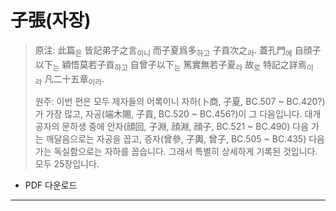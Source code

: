 # 子張(자장)

> 原注: 此篇<sub>은</sub> 皆記弟子之言<sub>이니</sub> 而子夏爲多<sub>하고</sub> 子貢次之<sub>라</sub>. 蓋孔門<sub>에</sub> 自顔子以下<sub>는</sub> 穎悟莫若子貢<sub>하고</sub> 自曾子以下<sub>는</sub> 篤實無若子夏<sub>라</sub> 故<sub>로</sub> 特記之詳焉<sub>이라</sub> 凡二十五章<sub>이라</sub>.
> 
> 원주: 이번 편은 모두 제자들의 어록이니 자하(卜商, 子夏, BC.507 ~ BC.420?)가 가장 많고, 자공(端木賜, 子貢, BC.520 ~ BC.456?)이 그 다음입니다. 대개 공자의 문하생 중에 안자(顔回, 子淵, 顔淵, 顔子, BC.521 ~ BC.490) 다음 가는 깨달음으로는 자공을 꼽고, 증자(曾參, 子輿, 曾子, BC.505 ~ BC.435) 다음 가는 독실함으로는 자하를 꼽습니다. 그래서 특별히 상세하게 기록된 것입니다. 모두 25장입니다.

* PDF 다운로드

---


